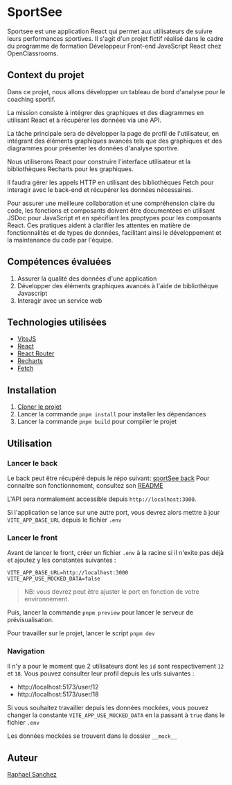 # SportSee

Sportsee est une application React qui permet aux utilisateurs de suivre leurs performances sportives. Il s'agit d'un projet fictif réalisé dans le cadre du programme de formation Développeur Front-end JavaScript React chez OpenClassrooms.

## Context du projet

Dans ce projet, nous allons développer un tableau de bord d'analyse pour le coaching sportif.

La mission consiste à intégrer des graphiques et des diagrammes en utilisant React et à récupérer les données via une API.

La tâche principale sera de développer la page de profil de l'utilisateur, en intégrant des éléments graphiques avancés tels que des graphiques et des diagrammes pour présenter les données d'analyse sportive.

Nous utiliserons React pour construire l'interface utilisateur et la bibliothèques Recharts pour les graphiques.

Il faudra gérer les appels HTTP en utilisant des bibliothèques Fetch pour interagir avec le back-end et récupérer les données nécessaires.

Pour assurer une meilleure collaboration et une compréhension claire du code, les fonctions et composants doivent être documentées en utilisant JSDoc pour JavaScript et en spécifiant les proptypes pour les composants React. Ces pratiques aident à clarifier les attentes en matière de fonctionnalités et de types de données, facilitant ainsi le développement et la maintenance du code par l'équipe.

## Compétences évaluées

1. Assurer la qualité des données d'une application
2. Développer des éléments graphiques avancés à l'aide de bibliothèque Javascript
3. Interagir avec un service web

## Technologies utilisées

- [ViteJS](https://vitejs.dev/)
- [React](https://reactjs.org/)
- [React Router](https://reactrouter.com/)
- [Recharts](https://recharts.org/)
- [Fetch](https://developer.mozilla.org/en-US/docs/Web/API/Fetch_API)

## Installation

1. [Cloner le projet](https://github.com/raphaelsanchez/oc-p12-sportsee)
2. Lancer la commande `pnpm install` pour installer les dépendances
3. Lancer la commande `pnpm build` pour compiler le projet

## Utilisation

### Lancer le back

Le back peut être récupéré depuis le répo suivant: [sportSee back](https://github.com/OpenClassrooms-Student-Center/P9-front-end-dashboard)
Pour connaitre son fonctionnement, consultez son [README](https://github.com/OpenClassrooms-Student-Center/P9-front-end-dashboard/blob/master/README.md)

L'API sera normalement accessible depuis `http://localhost:3000`.

Si l'application se lance sur une autre port, vous devrez alors mettre à jour `VITE_APP_BASE_URL` depuis le fichier `.env`

### Lancer le front

Avant de lancer le front, créer un fichier `.env` à la racine si il n'exite pas déjà et ajoutez y les constantes suivantes :

```
VITE_APP_BASE_URL=http://localhost:3000
VITE_APP_USE_MOCKED_DATA=false
```

> NB: vous devrez peut être ajuster le port en fonction de votre environnement.

Puis, lancer la commande `pnpm preview` pour lancer le serveur de prévisualisation.

Pour travailler sur le projet, lancer le script `pnpm dev`

### Navigation

Il n'y a pour le moment que 2 utilisateurs dont les `id` sont respectivement `12` et `18`.
Vous pouvez consulter leur profil depuis les urls suivantes :

- http://localhost:5173/user/12
- http://localhost:5173/user/18

Si vous souhaitez travailler depuis les données mockées, vous pouvez changer la constante `VITE_APP_USE_MOCKED_DATA` en la passant à `true` dans le fichier `.env`

Les données mockées se trouvent dans le dossier `__mock__`

## Auteur

[Raphael Sanchez](https://www.linkedin.com/in/raphael-sanchez-design/)
